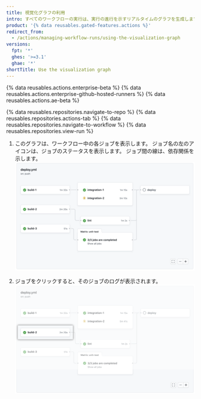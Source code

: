 ```yaml
---
title: 視覚化グラフの利用
intro: すべてのワークフローの実行は、実行の進行を示すリアルタイムのグラフを生成します。 このグラフを使って、ワークフローをモニタリング及びデバッグできます。
product: '{% data reusables.gated-features.actions %}'
redirect_from:
  - /actions/managing-workflow-runs/using-the-visualization-graph
versions:
  fpt: '*'
  ghes: '>=3.1'
  ghae: '*'
shortTitle: Use the visualization graph
---
```


{% data reusables.actions.enterprise-beta %}
{% data reusables.actions.enterprise-github-hosted-runners %}
{% data reusables.actions.ae-beta %}

{% data reusables.repositories.navigate-to-repo %}
{% data reusables.repositories.actions-tab %}
{% data reusables.repositories.navigate-to-workflow %}
{% data reusables.repositories.view-run %}

1. このグラフは、ワークフロー中の各ジョブを表示します。 ジョブ名の左のアイコンは、ジョブのステータスを表示します。 ジョブ間の線は、依存関係を示します。 ![ワークフローグラフ](/assets/images/help/images/workflow-graph.png)

2. ジョブをクリックすると、そのジョブのログが表示されます。 ![ワークフローグラフ](/assets/images/help/images/workflow-graph-job.png)
